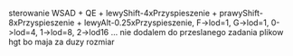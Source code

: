 sterowanie WSAD + QE + lewyShift-4xPrzyspieszenie + prawyShift-8xPrzyspieszenie + lewyAlt-0.25xPrzyspieszenie, F->lod=1, G->lod=1, 0->lod=4, 1->lod=8, 2->lod16 ... nie dodalem do przeslanego zadania plikow hgt bo maja za duzy rozmiar
